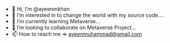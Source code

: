 - 👋 Hi, I’m @ayeenmkhan
- 👀 I’m interested in to change the world with my source code....
- 🌱 I’m currently learning Metaverse...
- 💞️ I’m looking to collaborate on Metaverse Project...
- 📫 How to reach me => ayeenmuhammad@gmail.com

<!---
ayeenmkhan/ayeenmkhan is a ✨ special ✨ repository because its `README.md` (this file) appears on your GitHub profile.
You can click the Preview link to take a look at your changes.
--->
